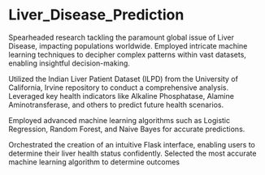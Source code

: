 # Liver_Disease_Prediction
Spearheaded research tackling the paramount global issue of Liver Disease, impacting populations worldwide. Employed intricate machine learning techniques to decipher complex patterns within vast datasets, enabling insightful decision-making.

Utilized the Indian Liver Patient Dataset (ILPD) from the University of California, Irvine repository to conduct a comprehensive analysis. Leveraged key health indicators like Alkaline Phosphatase, Alamine Aminotransferase, and others to predict future health scenarios.

Employed advanced machine learning algorithms such as Logistic Regression, Random Forest, and Naive Bayes for accurate predictions.

Orchestrated the creation of an intuitive Flask interface, enabling users to determine their liver health status confidently. Selected the most accurate machine learning algorithm to determine outcomes
